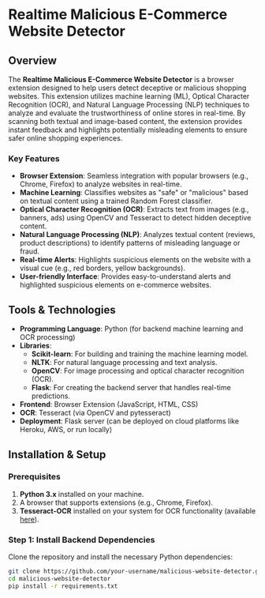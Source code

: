 # Realtime Malicious E-Commerce Website Detector

## Overview

The **Realtime Malicious E-Commerce Website Detector** is a browser extension designed to help users detect deceptive or malicious shopping websites. This extension utilizes machine learning (ML), Optical Character Recognition (OCR), and Natural Language Processing (NLP) techniques to analyze and evaluate the trustworthiness of online stores in real-time. By scanning both textual and image-based content, the extension provides instant feedback and highlights potentially misleading elements to ensure safer online shopping experiences.

### Key Features
- **Browser Extension**: Seamless integration with popular browsers (e.g., Chrome, Firefox) to analyze websites in real-time.
- **Machine Learning**: Classifies websites as "safe" or "malicious" based on textual content using a trained Random Forest classifier.
- **Optical Character Recognition (OCR)**: Extracts text from images (e.g., banners, ads) using OpenCV and Tesseract to detect hidden deceptive content.
- **Natural Language Processing (NLP)**: Analyzes textual content (reviews, product descriptions) to identify patterns of misleading language or fraud.
- **Real-time Alerts**: Highlights suspicious elements on the website with a visual cue (e.g., red borders, yellow backgrounds).
- **User-friendly Interface**: Provides easy-to-understand alerts and highlighted suspicious elements on e-commerce websites.

## Tools & Technologies

- **Programming Language**: Python (for backend machine learning and OCR processing)
- **Libraries**:  
  - **Scikit-learn**: For building and training the machine learning model.
  - **NLTK**: For natural language processing and text analysis.
  - **OpenCV**: For image processing and optical character recognition (OCR).
  - **Flask**: For creating the backend server that handles real-time predictions.
- **Frontend**: Browser Extension (JavaScript, HTML, CSS)
- **OCR**: Tesseract (via OpenCV and pytesseract)
- **Deployment**: Flask server (can be deployed on cloud platforms like Heroku, AWS, or run locally)

## Installation & Setup

### Prerequisites
1. **Python 3.x** installed on your machine.
2. A browser that supports extensions (e.g., Chrome, Firefox).
3. **Tesseract-OCR** installed on your system for OCR functionality (available [here](https://github.com/tesseract-ocr/tesseract)).

### Step 1: Install Backend Dependencies
Clone the repository and install the necessary Python dependencies:

```bash
git clone https://github.com/your-username/malicious-website-detector.git
cd malicious-website-detector
pip install -r requirements.txt
